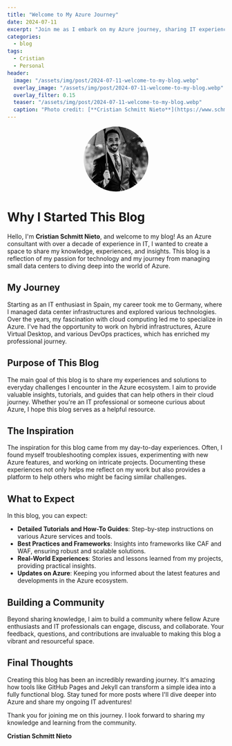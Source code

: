 ```yaml
---
title: "Welcome to My Azure Journey"
date: 2024-07-11
excerpt: "Join me as I embark on my Azure journey, sharing IT experience, insights, and practical solutions to everyday challenges in the cloud ecosystem. From managing data centers to diving deep into Azure, this blog is a reflection of my passion for technology and a resource for fellow Azure enthusiasts."
categories: 
  - blog
tags: 
  - Cristian
  - Personal
header:
  image: "/assets/img/post/2024-07-11-welcome-to-my-blog.webp"
  overlay_image: "/assets/img/post/2024-07-11-welcome-to-my-blog.webp"
  overlay_filter: 0.15  
  teaser: "/assets/img/post/2024-07-11-welcome-to-my-blog.webp"
  caption: "Photo credit: [**Cristian Schmitt Nieto**](https://www.schmitt-nieto.com)"
---
```


<div style="text-align: center;">
  <img src="/assets/img/avatar-csn.jpeg" alt="Cristian Schmitt Nieto" style="width: 150px; height: 150px; border-radius: 50%;"/>
</div>

# Why I Started This Blog

Hello, I'm **Cristian Schmitt Nieto**, and welcome to my blog! As an Azure consultant with over a decade of experience in IT, I wanted to create a space to share my knowledge, experiences, and insights. This blog is a reflection of my passion for technology and my journey from managing small data centers to diving deep into the world of Azure.

## My Journey

Starting as an IT enthusiast in Spain, my career took me to Germany, where I managed data center infrastructures and explored various technologies. Over the years, my fascination with cloud computing led me to specialize in Azure. I've had the opportunity to work on hybrid infrastructures, Azure Virtual Desktop, and various DevOps practices, which has enriched my professional journey.

## Purpose of This Blog

The main goal of this blog is to share my experiences and solutions to everyday challenges I encounter in the Azure ecosystem. I aim to provide valuable insights, tutorials, and guides that can help others in their cloud journey. Whether you're an IT professional or someone curious about Azure, I hope this blog serves as a helpful resource.

## The Inspiration

The inspiration for this blog came from my day-to-day experiences. Often, I found myself troubleshooting complex issues, experimenting with new Azure features, and working on intricate projects. Documenting these experiences not only helps me reflect on my work but also provides a platform to help others who might be facing similar challenges.

## What to Expect

In this blog, you can expect:
- **Detailed Tutorials and How-To Guides**: Step-by-step instructions on various Azure services and tools.
- **Best Practices and Frameworks**: Insights into frameworks like CAF and WAF, ensuring robust and scalable solutions.
- **Real-World Experiences**: Stories and lessons learned from my projects, providing practical insights.
- **Updates on Azure**: Keeping you informed about the latest features and developments in the Azure ecosystem.

## Building a Community

Beyond sharing knowledge, I aim to build a community where fellow Azure enthusiasts and IT professionals can engage, discuss, and collaborate. Your feedback, questions, and contributions are invaluable to making this blog a vibrant and resourceful space.

## Final Thoughts

Creating this blog has been an incredibly rewarding journey. It's amazing how tools like GitHub Pages and Jekyll can transform a simple idea into a fully functional blog. Stay tuned for more posts where I'll dive deeper into Azure and share my ongoing IT adventures!

Thank you for joining me on this journey. I look forward to sharing my knowledge and learning from the community.

**Cristian Schmitt Nieto**
